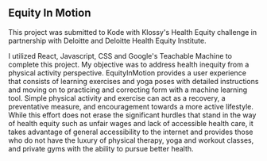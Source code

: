 ## Equity In Motion

This project was submitted to Kode with Klossy's Health Equity challenge in partnership with Deloitte and Deloitte Health Equity Institute.

I utilized React, Javascript, CSS and Google's Teachable Machine to complete this project. My objective was to address health inequity from a physical activity perspective. EquityInMotion provides a user experience that consists of learning exercises and yoga poses with detailed instructions and moving on to practicing and correcting form with a machine learning tool. Simple physical activity and exercise can act as a recovery, a preventative measure, and encouragement towards a more active lifestyle. While this effort does not erase the significant hurdles that stand in the way of health equity such as unfair wages and lack of accessible health care, it takes advantage of general accessibility to the internet and provides those who do not have the luxury of physical therapy, yoga and workout classes, and private gyms with the ability to pursue better health.
